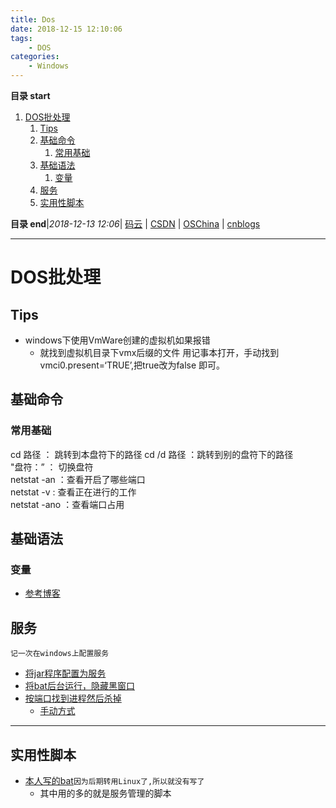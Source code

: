 ```yaml
---
title: Dos
date: 2018-12-15 12:10:06
tags: 
    - DOS
categories: 
    - Windows
---
```


**目录 start**
 
1. [DOS批处理](#dos批处理)
    1. [Tips](#tips)
    1. [基础命令](#基础命令)
        1. [常用基础](#常用基础)
    1. [基础语法](#基础语法)
        1. [变量](#变量)
    1. [服务](#服务)
    1. [实用性脚本](#实用性脚本)

**目录 end**|_2018-12-13 12:06_| [码云](https://gitee.com/gin9) | [CSDN](http://blog.csdn.net/kcp606) | [OSChina](https://my.oschina.net/kcp1104) | [cnblogs](http://www.cnblogs.com/kuangcp)
****************************************
# DOS批处理

## Tips
- windows下使用VmWare创建的虚拟机如果报错
    - 就找到虚拟机目录下vmx后缀的文件  用记事本打开，手动找到vmci0.present=‘TRUE’,把true改为false 即可。

## 基础命令
### 常用基础

cd 路径 ： 跳转到本盘符下的路径 
cd /d 路径  ：跳转到别的盘符下的路径  
"盘符：” ： 切换盘符  
netstat -an ：查看开启了哪些端口  
netstat -v : 查看正在进行的工作  
netstat -ano ：查看端口占用   


## 基础语法
### 变量
- [参考博客](http://www.jb51.net/article/49196.htm)

## 服务

`记一次在windows上配置服务`
- [将jar程序配置为服务](http://developer.51cto.com/art/201411/456795.htm)
- [将bat后台运行，隐藏黑窗口](http://blog.csdn.net/carl6148/article/details/7905549)
- [按端口找到进程然后杀掉](https://zhidao.baidu.com/question/1430216669082941259.html)
    - [手动方式](https://www.cnblogs.com/moodlxs/p/4145384.html)

*******************************************
## 实用性脚本
- [本人写的bat](https://github.com/Kuangcp/Script/tree/master/bat)`因为后期转用Linux了,所以就没有写了`
    - 其中用的多的就是服务管理的脚本 
